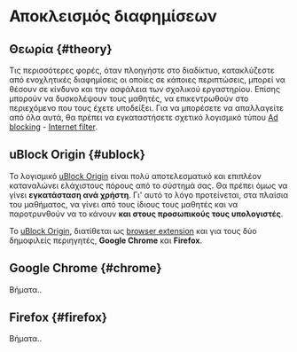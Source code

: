 # Αποκλεισμός διαφημίσεων

## Θεωρία {#theory}

Τις περισσότερες φορές, όταν πλοηγήστε στο διαδίκτυο, κατακλύζεστε από
ενοχλητικές διαφημίσεις οι οποίες σε κάποιες περιπτώσεις, μπορεί να θέσουν σε
κίνδυνο και την ασφάλεια των σχολικού εργαστηρίου. Επίσης μπορούν να
δυσκολέψουν τους μαθητές, να επικεντρωθούν στο περιεχόμενο που τους έχετε
υποδείξει. Για να μπορέσετε να απαλλαγείτε από όλα αυτά, θα πρέπει να
εγκαταστήσετε σχετικό λογισμικό τύπου
[Ad blocking](https://en.wikipedia.org/wiki/Ad_blocking) -
[Internet filter](https://en.wikipedia.org/wiki/Internet_filter).

## uBlock Origin {#ublock}

Το λογισμικό [uBlock Origin](https://en.wikipedia.org/wiki/UBlock_Origin) είναι
πολύ αποτελεσματικό και επιπλέον καταναλώνει ελάχιστους πόρους από το σύστημά
σας. Θα πρέπει όμως να γίνει **εγκατάσταση ανά χρήστη**. Γι' αυτό το λόγο
προτείνεται, στα πλαίσια του μαθήματος, να γίνει από τους ίδιους τους μαθητές
και να παροτρυνθούν να το κάνουν **και στους προσωπικούς τους υπολογιστές**.

Το [uBlock Origin](https://en.wikipedia.org/wiki/UBlock_Origin), διατίθεται ως
[browser extension](https://en.wikipedia.org/wiki/Browser_extension)
και για τους δύο δημοφιλείς περιηγητές, **Google Chrome** και **Firefox**.

## Google Chrome {#chrome}

Βήματα..

## Firefox {#firefox}

Βήματα..